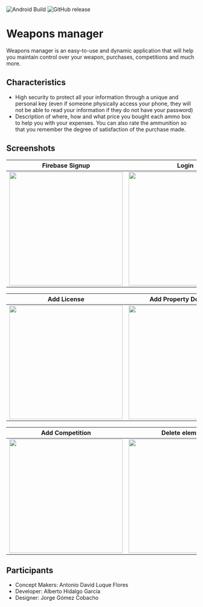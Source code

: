 ![Android Build](https://github.com/foliolo/Municion/workflows/Android%20Build/badge.svg)
![GitHub release](https://img.shields.io/github/release/foliolo/Municion.svg?maxAge=60)

Weapons manager
===============

Weapons manager is an easy-to-use and dynamic application that will help you maintain control over your weapon, purchases, competitions and much more.

## Characteristics
 * High security to protect all your information through a unique and personal key (even if someone physically access your phone, they will not be able to read your information if they do not have your password)
 * Description of where, how and what price you bought each ammo box to help you with your expenses. You can also rate the ammunition so that you remember the degree of satisfaction of the purchase made.

## Screenshots

Firebase Signup | Login | Dashboard
-- | -- | --
<img src="https://firebasestorage.googleapis.com/v0/b/municion-95caa.appspot.com/o/TutorialImages%2F01-Firebase_signup.png?alt=media&token=637aca35-06c7-455c-9dda-4d71cb943b7b" width="300"> | <img src="https://firebasestorage.googleapis.com/v0/b/municion-95caa.appspot.com/o/TutorialImages%2F02-Login.png?alt=media&token=a5e78d35-fb26-4df6-b03a-4e84b9fcf390" width="300"> | <img src="https://firebasestorage.googleapis.com/v0/b/municion-95caa.appspot.com/o/TutorialImages%2F03-Dashboard.png?alt=media&token=7304c171-fe35-4d22-8864-55986d4422e7" width="300"> 

Add License | Add Property Document | Add Purchase
-- | -- | --
<img src="https://firebasestorage.googleapis.com/v0/b/municion-95caa.appspot.com/o/TutorialImages%2F04-Form_license.png?alt=media&token=4ea95f92-7361-407f-b014-46fa4cd95036" width="300" > | <img src="https://firebasestorage.googleapis.com/v0/b/municion-95caa.appspot.com/o/TutorialImages%2F05-Form_property_documents.png?alt=media&token=b4cc9128-1ee6-4c30-bb2b-281616686a3b" width="300"> | <img src="https://firebasestorage.googleapis.com/v0/b/municion-95caa.appspot.com/o/TutorialImages%2F06-Form_purchases.png?alt=media&token=e1ea3cff-4181-4c32-9a3d-117631940ec5" width="300"> 

Add Competition| Delete elements 
-- | -- 
<img src="https://firebasestorage.googleapis.com/v0/b/municion-95caa.appspot.com/o/TutorialImages%2F07-Form_competitios.png?alt=media&token=66459364-60ce-4667-878d-65472337d539" width="300" > | <img src="https://firebasestorage.googleapis.com/v0/b/municion-95caa.appspot.com/o/TutorialImages%2F08-Delete_elements.png?alt=media&token=982b8a82-d9c0-41a0-a7b1-070cec583ed8" width="300"> 

## Participants
- Concept Makers: Antonio David Luque Flores
- Developer: Alberto Hidalgo García
- Designer: Jorge Gómez Cobacho


